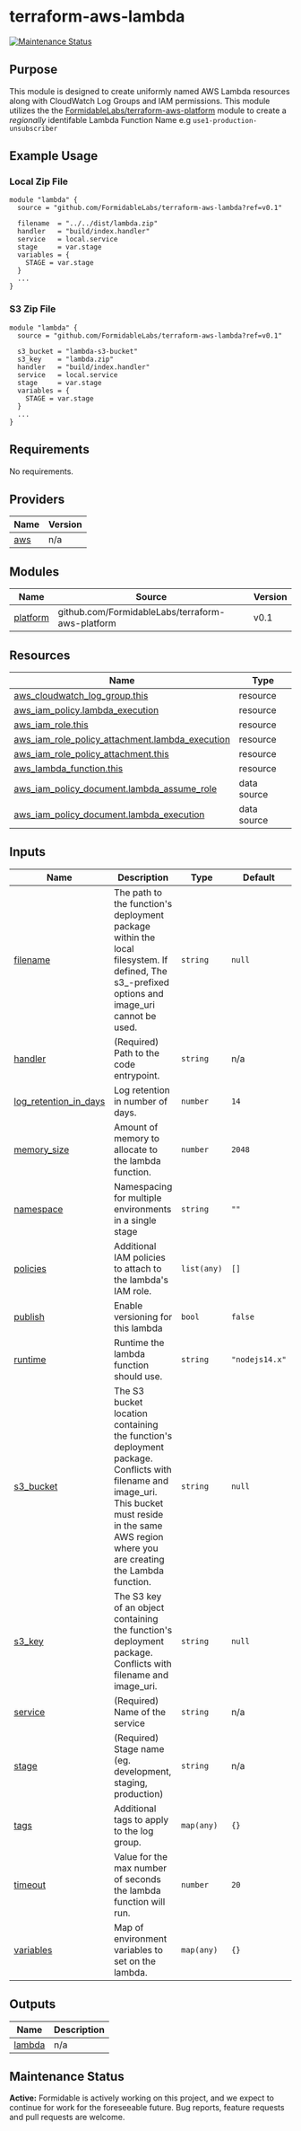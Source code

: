 # terraform-aws-lambda

[![Maintenance Status][maintenance-image]](#maintenance-status)

## Purpose

This module is designed to create uniformly named AWS Lambda resources along with CloudWatch Log Groups and IAM permissions. This module utilizes the the [FormidableLabs/terraform-aws-platform](https://github.com/FormidableLabs/terraform-aws-platform) module to create a _regionally_ identifable Lambda Function Name e.g `use1-production-unsubscriber`

## Example Usage

### Local Zip File

```
module "lambda" {
  source = "github.com/FormidableLabs/terraform-aws-lambda?ref=v0.1"

  filename  = "../../dist/lambda.zip"
  handler   = "build/index.handler"
  service   = local.service
  stage     = var.stage
  variables = {
    STAGE = var.stage
  }
  ...
}
```

### S3 Zip File

```
module "lambda" {
  source = "github.com/FormidableLabs/terraform-aws-lambda?ref=v0.1"

  s3_bucket = "lambda-s3-bucket"
  s3_key    = "lambda.zip"
  handler   = "build/index.handler"
  service   = local.service
  stage     = var.stage
  variables = {
    STAGE = var.stage
  }
  ...
}
```

<!-- BEGIN_TF_DOCS -->

## Requirements

No requirements.

## Providers

| Name                                             | Version |
| ------------------------------------------------ | ------- |
| <a name="provider_aws"></a> [aws](#provider_aws) | n/a     |

## Modules

| Name                                                        | Source                                           | Version |
| ----------------------------------------------------------- | ------------------------------------------------ | ------- |
| <a name="module_platform"></a> [platform](#module_platform) | github.com/FormidableLabs/terraform-aws-platform | v0.1    |

## Resources

| Name                                                                                                                                                      | Type        |
| --------------------------------------------------------------------------------------------------------------------------------------------------------- | ----------- |
| [aws_cloudwatch_log_group.this](https://registry.terraform.io/providers/hashicorp/aws/latest/docs/resources/cloudwatch_log_group)                         | resource    |
| [aws_iam_policy.lambda_execution](https://registry.terraform.io/providers/hashicorp/aws/latest/docs/resources/iam_policy)                                 | resource    |
| [aws_iam_role.this](https://registry.terraform.io/providers/hashicorp/aws/latest/docs/resources/iam_role)                                                 | resource    |
| [aws_iam_role_policy_attachment.lambda_execution](https://registry.terraform.io/providers/hashicorp/aws/latest/docs/resources/iam_role_policy_attachment) | resource    |
| [aws_iam_role_policy_attachment.this](https://registry.terraform.io/providers/hashicorp/aws/latest/docs/resources/iam_role_policy_attachment)             | resource    |
| [aws_lambda_function.this](https://registry.terraform.io/providers/hashicorp/aws/latest/docs/resources/lambda_function)                                   | resource    |
| [aws_iam_policy_document.lambda_assume_role](https://registry.terraform.io/providers/hashicorp/aws/latest/docs/data-sources/iam_policy_document)          | data source |
| [aws_iam_policy_document.lambda_execution](https://registry.terraform.io/providers/hashicorp/aws/latest/docs/data-sources/iam_policy_document)            | data source |

## Inputs

| Name                                                                                             | Description                                                                                                                                                                                                 | Type        | Default        | Required |
| ------------------------------------------------------------------------------------------------ | ----------------------------------------------------------------------------------------------------------------------------------------------------------------------------------------------------------- | ----------- | -------------- | :------: |
| <a name="input_filename"></a> [filename](#input_filename)                                        | The path to the function's deployment package within the local filesystem. If defined, The s3\_-prefixed options and image_uri cannot be used.                                                              | `string`    | `null`         |    no    |
| <a name="input_handler"></a> [handler](#input_handler)                                           | (Required) Path to the code entrypoint.                                                                                                                                                                     | `string`    | n/a            |   yes    |
| <a name="input_log_retention_in_days"></a> [log_retention_in_days](#input_log_retention_in_days) | Log retention in number of days.                                                                                                                                                                            | `number`    | `14`           |    no    |
| <a name="input_memory_size"></a> [memory_size](#input_memory_size)                               | Amount of memory to allocate to the lambda function.                                                                                                                                                        | `number`    | `2048`         |    no    |
| <a name="input_namespace"></a> [namespace](#input_namespace)                                     | Namespacing for multiple environments in a single stage                                                                                                                                                     | `string`    | `""`           |    no    |
| <a name="input_policies"></a> [policies](#input_policies)                                        | Additional IAM policies to attach to the lambda's IAM role.                                                                                                                                                 | `list(any)` | `[]`           |    no    |
| <a name="input_publish"></a> [publish](#input_publish)                                           | Enable versioning for this lambda                                                                                                                                                                           | `bool`      | `false`        |    no    |
| <a name="input_runtime"></a> [runtime](#input_runtime)                                           | Runtime the lambda function should use.                                                                                                                                                                     | `string`    | `"nodejs14.x"` |    no    |
| <a name="input_s3_bucket"></a> [s3_bucket](#input_s3_bucket)                                     | The S3 bucket location containing the function's deployment package. Conflicts with filename and image_uri. <br> This bucket must reside in the same AWS region where you are creating the Lambda function. | `string`    | `null`         |    no    |
| <a name="input_s3_key"></a> [s3_key](#input_s3_key)                                              | The S3 key of an object containing the function's deployment package. Conflicts with filename and image_uri.                                                                                                | `string`    | `null`         |    no    |
| <a name="input_service"></a> [service](#input_service)                                           | (Required) Name of the service                                                                                                                                                                              | `string`    | n/a            |   yes    |
| <a name="input_stage"></a> [stage](#input_stage)                                                 | (Required) Stage name (eg. development, staging, production)                                                                                                                                                | `string`    | n/a            |   yes    |
| <a name="input_tags"></a> [tags](#input_tags)                                                    | Additional tags to apply to the log group.                                                                                                                                                                  | `map(any)`  | `{}`           |    no    |
| <a name="input_timeout"></a> [timeout](#input_timeout)                                           | Value for the max number of seconds the lambda function will run.                                                                                                                                           | `number`    | `20`           |    no    |
| <a name="input_variables"></a> [variables](#input_variables)                                     | Map of environment variables to set on the lambda.                                                                                                                                                          | `map(any)`  | `{}`           |    no    |

## Outputs

| Name                                                  | Description |
| ----------------------------------------------------- | ----------- |
| <a name="output_lambda"></a> [lambda](#output_lambda) | n/a         |

<!-- END_TF_DOCS -->

[maintenance-image]: https://img.shields.io/badge/maintenance-active-green.svg?color=brightgreen&style=flat

## Maintenance Status

**Active:** Formidable is actively working on this project, and we expect to continue for work for the foreseeable future. Bug reports, feature requests and pull requests are welcome.
